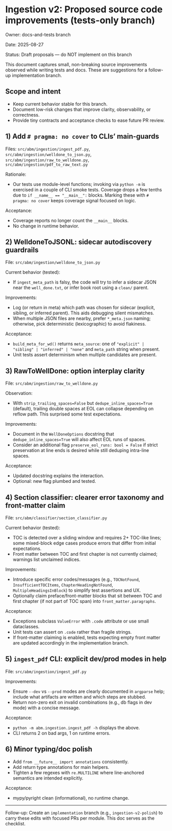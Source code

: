 # Ingestion v2: Proposed source code improvements (tests-only branch)

Owner: docs-and-tests branch

Date: 2025-08-27

Status: Draft proposals — do NOT implement on this branch

This document captures small, non-breaking source improvements observed while writing tests and docs. These are suggestions for a follow-up implementation branch.

## Scope and intent

- Keep current behavior stable for this branch.
- Document low-risk changes that improve clarity, observability, or correctness.
- Provide tiny contracts and acceptance checks to ease future PR review.

## 1) Add `# pragma: no cover` to CLIs’ main-guards

Files: `src/abm/ingestion/ingest_pdf.py`, `src/abm/ingestion/welldone_to_json.py`, `src/abm/ingestion/raw_to_welldone.py`, `src/abm/ingestion/pdf_to_raw_text.py`

Rationale:

- Our tests use module-level functions; invoking via `python -m` is exercised in a couple of CLI smoke tests. Coverage drops a few tenths due to `if __name__ == "__main__":` blocks. Marking these with `# pragma: no cover` keeps coverage signal focused on logic.

Acceptance:

- Coverage reports no longer count the `__main__` blocks.
- No change in runtime behavior.

## 2) WelldoneToJSONL: sidecar autodiscovery guardrails

File: `src/abm/ingestion/welldone_to_json.py`

Current behavior (tested):

- If `ingest_meta_path` is falsy, the code will try to infer a sidecar JSON near the `well_done.txt`, or infer book root using a `clean/` parent.

Improvements:

- Log (or return in meta) which path was chosen for sidecar (explicit, sibling, or inferred parent). This aids debugging silent mismatches.
- When multiple JSON files are nearby, prefer `*_meta.json` naming; otherwise, pick deterministic (lexicographic) to avoid flakiness.

Acceptance:

- `build_meta_for_wd()` returns `meta_source`: one of `"explicit" | "sibling" | "inferred" | "none"` and `meta_path` string when present.
- Unit tests assert determinism when multiple candidates are present.

## 3) RawToWellDone: option interplay clarity

File: `src/abm/ingestion/raw_to_welldone.py`

Observation:

- With `strip_trailing_spaces=False` but `dedupe_inline_spaces=True` (default), trailing double spaces at EOL can collapse depending on reflow path. This surprised some test expectations.

Improvements:

- Document in the `WellDoneOptions` docstring that `dedupe_inline_spaces=True` will also affect EOL runs of spaces.
- Consider an additional flag `preserve_eol_runs: bool = False` if strict preservation at line ends is desired while still deduping intra-line spaces.

Acceptance:

- Updated docstring explains the interaction.
- Optional: new flag plumbed and tested.

## 4) Section classifier: clearer error taxonomy and front-matter claim

File: `src/abm/classifier/section_classifier.py`

Current behavior (tested):

- TOC is detected over a sliding window and requires 2+ TOC-like lines; some mixed-block edge cases produce errors that differ from initial expectations.
- Front matter between TOC and first chapter is not currently claimed; warnings list unclaimed indices.

Improvements:

- Introduce specific error codes/messages (e.g., `TOCNotFound`, `InsufficientTOCItems`, `ChapterHeadingNotFound`, `MultipleHeadingsInBlock`) to simplify test assertions and UX.
- Optionally claim preface/front-matter blocks that sit between TOC and first chapter (if not part of TOC span) into `front_matter.paragraphs`.

Acceptance:

- Exceptions subclass `ValueError` with `.code` attribute or use small dataclasses.
- Unit tests can assert on `.code` rather than fragile strings.
- If front-matter claiming is enabled, tests expecting empty front matter are updated accordingly in the implementation branch.

## 5) `ingest_pdf` CLI: explicit dev/prod modes in help

File: `src/abm/ingestion/ingest_pdf.py`

Improvements:

- Ensure `--dev` vs `--prod` modes are clearly documented in `argparse` help; include what artifacts are written and which steps are stubbed.
- Return non-zero exit on invalid combinations (e.g., db flags in dev mode) with a concise message.

Acceptance:

- `python -m abm.ingestion.ingest_pdf -h` displays the above.
- CLI returns 2 on bad args, 1 on runtime errors.

## 6) Minor typing/doc polish

- Add `from __future__ import annotations` consistently.
- Add return type annotations for main helpers.
- Tighten a few regexes with `re.MULTILINE` where line-anchored semantics are intended explicitly.

Acceptance:

- mypy/pyright clean (informational), no runtime change.

---

Follow-up: Create an `implementation` branch (e.g., `ingestion-v2-polish`) to carry these edits with focused PRs per module. This doc serves as the checklist.
